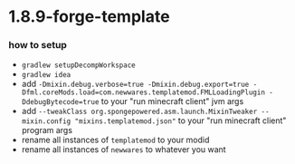 # 1.8.9-forge-template

### how to setup
- `gradlew setupDecompWorkspace`
- `gradlew idea`
- add `-Dmixin.debug.verbose=true -Dmixin.debug.export=true -Dfml.coreMods.load=com.newwares.templatemod.FMLLoadingPlugin -DdebugBytecode=true` to your "run minecraft client" jvm args
- add `--tweakClass org.spongepowered.asm.launch.MixinTweaker --mixin.config "mixins.templatemod.json"` to your "run minecraft client" program args
- rename all instances of `templatemod` to your modid
- rename all instances of `newwares` to whatever you want
